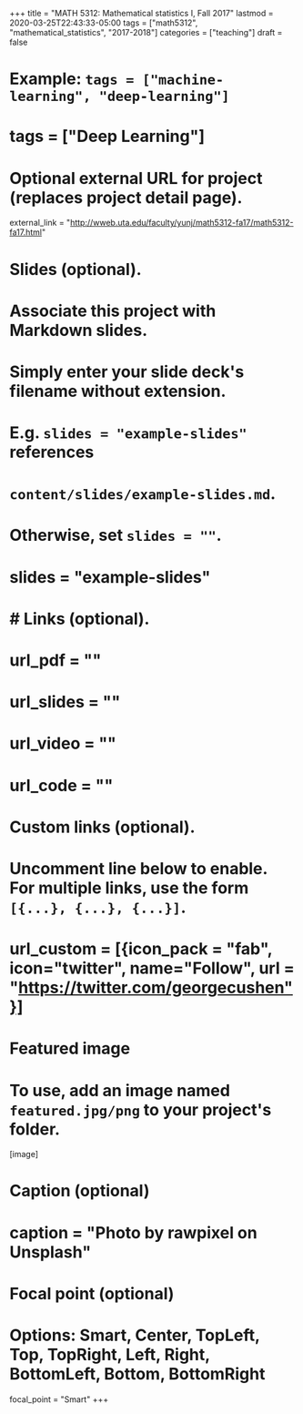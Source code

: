 +++
title = "MATH 5312: Mathematical statistics I, Fall 2017"
lastmod = 2020-03-25T22:43:33-05:00
tags = ["math5312", "mathematical_statistics", "2017-2018"]
categories = ["teaching"]
draft = false
# Example: `tags = ["machine-learning", "deep-learning"]`
# tags = ["Deep Learning"]

# Optional external URL for project (replaces project detail page).
external_link = "http://wweb.uta.edu/faculty/yunj/math5312-fa17/math5312-fa17.html"

# Slides (optional).
#   Associate this project with Markdown slides.
#   Simply enter your slide deck's filename without extension.
#   E.g. `slides = "example-slides"` references
#   `content/slides/example-slides.md`.
#   Otherwise, set `slides = ""`.
# slides = "example-slides"

# # Links (optional).
# url_pdf = ""
# url_slides = ""
# url_video = ""
# url_code = ""

# Custom links (optional).
#   Uncomment line below to enable. For multiple links, use the form `[{...}, {...}, {...}]`.
# url_custom = [{icon_pack = "fab", icon="twitter", name="Follow", url = "https://twitter.com/georgecushen"}]

# Featured image
# To use, add an image named `featured.jpg/png` to your project's folder.
[image]
  # Caption (optional)
  # caption = "Photo by rawpixel on Unsplash"

  # Focal point (optional)
  # Options: Smart, Center, TopLeft, Top, TopRight, Left, Right, BottomLeft, Bottom, BottomRight
  focal_point = "Smart"
+++
